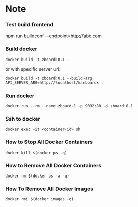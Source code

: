 # Note

### Test build frontend
npm run buildconf --endpoint=http://abc.com

### Build docker
```
docker build -t zboard:0.1 .
```
or with specific server url:
```
docker build -t zboard:0.1 --build-arg API_SERVER_ARG=http://localhost/kanboardx .
```

### Run docker
```
docker run --rm --name zboard-1 -p 9092:80 -d zboard:0.1
```

### Ssh to docker
```
docker exec -it <container-id> sh
```

### How to Stop All Docker Containers
```
docker kill $(docker ps -q)
```

### How to Remove All Docker Containers
```
docker rm $(docker ps -a -q)
```

### How To Remove All Docker Images
```
docker rmi $(docker images -q)